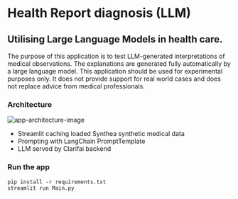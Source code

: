 # Health Report diagnosis (LLM)
## Utilising Large Language Models in health care.

The purpose of this application is to test LLM-generated interpretations of medical observations. 
The explanations are generated fully automatically by a large language model. 
This application should be used for experimental purposes only. 
It does not provide support for real world cases and does not replace advice from medical professionals.

### Architecture

![app-architecture-image](https://github.com/bsenst/streamlit-llm/assets/8211411/d5bc2063-b5fb-43ad-9220-8c5d16954024)

* Streamlit caching loaded Synthea synthetic medical data
* Prompting with LangChain PromptTemplate
* LLM served by Clarifai backend

### Run the app

```
pip install -r requirements.txt
streamlit run Main.py
```
